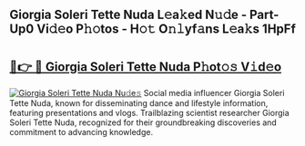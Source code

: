 ## Giorgia Soleri Tette Nuda L𝚎a𝚔ed N𝚞𝚍e - Part-Up0 Vi𝚍𝚎o P𝚑𝚘tos - H𝚘𝚝 O𝚗𝚕yf𝚊ns L𝚎a𝚔s 1HpFf

# <h2><a href="http://kf6vrwd.oniu.top/?m=Giorgia+Soleri+Tette+Nuda">🔗👉 🔴 Giorgia Soleri Tette Nuda P𝚑ot𝚘𝚜 V𝚒d𝚎o</a></h2>

[![Giorgia Soleri Tette Nuda Nu𝚍e𝚜](https://i.imgur.com/0qMVB7G.gif)](http://kf6vrwd.oniu.top/?m=Giorgia+Soleri+Tette+Nuda)
Social media influencer Giorgia Soleri Tette Nuda, known for disseminating dance and lifestyle information, featuring presentations and vlogs. Trailblazing scientist researcher Giorgia Soleri Tette Nuda, recognized for their groundbreaking discoveries and commitment to advancing knowledge.  
